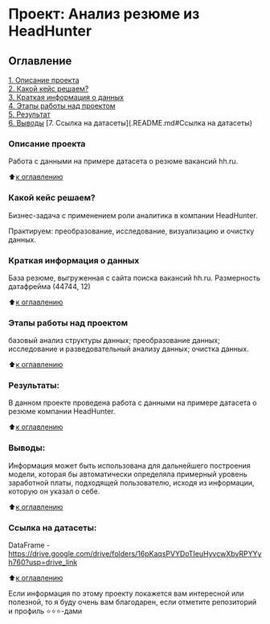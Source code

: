 # Проект: Анализ резюме из HeadHunter

## Оглавление  
[1. Описание проекта](.README.md#Описание-проекта)  
[2. Какой кейс решаем?](.README.md#Какой-кейс-решаем)  
[3. Краткая информация о данных](.README.md#Краткая-информация-о-данных)  
[4. Этапы работы над проектом](.README.md#Этапы-работы-над-проектом)  
[5. Результат](.README.md#Результат)  
[6. Выводы](.README.md#Выводы) 
[7. Ссылка на датасеты](.README.md#Ссылка на датасеты) 

### Описание проекта
Работа с данными на примере датасета о резюме вакансий hh.ru.

:arrow_up:[к оглавлению](.README.md#Оглавление)

### Какой кейс решаем?
Бизнес-задача с применением роли аналитика в компании HeadHunter.

Практируем: преобразование, исследование, визуализацию и очистку данных.

### Краткая информация о данных
База резюме, выгруженная с сайта поиска вакансий hh.ru. Размерность датафрейма (44744, 12)

:arrow_up:[к оглавлению](.README.md#Оглавление)

### Этапы работы над проектом
базовый анализ структуры данных;
преобразование данных;
исследование и разведовательный анализу данных;
очистка данных.

:arrow_up:[к оглавлению](.README.md#Оглавление)

### Результаты:
В данном проекте проведена работа с данными на примере датасета о резюме компании HeadHunter.

:arrow_up:[к оглавлению](.README.md#Оглавление)

### Выводы:
Информация может быть использована для дальнейшего построения модели, которая бы автоматически определяла примерный уровень заработной платы, подходящей пользователю, исходя из информации, которую он указал о себе.

:arrow_up:[к оглавлению](.README.md#Оглавление)

### Ссылка на датасеты:
DataFrame - https://drive.google.com/drive/folders/16pKaqsPVYDoTIeuHyvcwXbvRPYYyh760?usp=drive_link

:arrow_up:[к оглавлению](.README.md#Оглавление)


Если информация по этому проекту покажется вам интересной или полезной, то я буду очень вам благодарен, если отметите репозиторий и профиль ⭐️⭐️⭐️-дами
